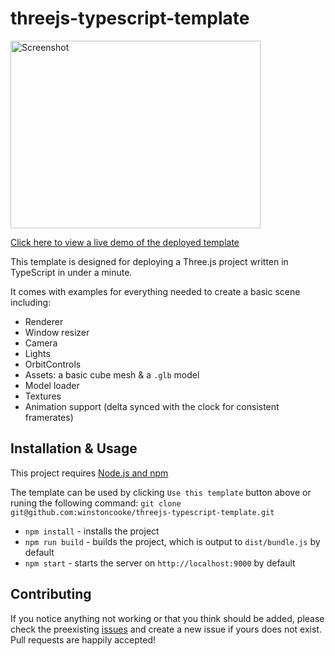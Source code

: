 # threejs-typescript-template

[<img src="https://raw.githubusercontent.com/winstoncooke/threejs-typescript-template/github-pages/images/birdsScreenshot.png" alt="Screenshot" width="400" height="300">](https://winstoncooke.github.io/threejs-typescript-template/)

[Click here to view a live demo of the deployed template](https://winstoncooke.github.io/threejs-typescript-template/)

This template is designed for deploying a Three.js project written in TypeScript in under a minute.

It comes with examples for everything needed to create a basic scene including:

- Renderer
- Window resizer
- Camera
- Lights
- OrbitControls
- Assets: a basic cube mesh & a `.glb` model
- Model loader
- Textures
- Animation support (delta synced with the clock for consistent framerates)

## Installation & Usage

This project requires [Node.js and npm](https://docs.npmjs.com/downloading-and-installing-node-js-and-npm)

The template can be used by clicking `Use this template` button above or runing the following command:
```git clone git@github.com:winstoncooke/threejs-typescript-template.git```

- `npm install` - installs the project
- `npm run build` - builds the project, which is output to `dist/bundle.js` by default
- `npm start` - starts the server on `http://localhost:9000` by default

## Contributing

If you notice anything not working or that you think should be added, please check the preexisting [issues](https://github.com/winstoncooke/threejs-typescript-template/issues) and create a new issue if yours does not exist. Pull requests are happily accepted!
